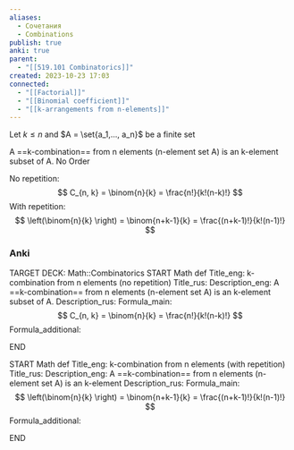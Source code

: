 ```yaml
---
aliases:
  - Сочетания
  - Combinations
publish: true
anki: true
parent:
  - "[[519.101 Combinatorics]]"
created: 2023-10-23 17:03
connected:
  - "[[Factorial]]"
  - "[[Binomial coefficient]]"
  - "[[k-arrangements from n-elements]]"
---
```

Let $k \leq n$  and $A = \set{a_1,..., a_n}$ be a finite set

A ==k-combination== from n elements (n-element set A) is an k-element subset of A. 
No Order

No repetition:
$$
C_{n, k} = \binom{n}{k} = \frac{n!}{k!(n-k)!}
$$
With repetition:
$$
\left(\binom{n}{k} \right) = \binom{n+k-1}{k} = \frac{(n+k-1)!}{k!(n-1)!}
$$



### Anki
TARGET DECK: Math::Combinatorics
START
Math def
Title_eng: k-combination from n elements (no repetition)
Title_rus: 
Description_eng: A ==k-combination== from n elements (n-element set A) is an k-element subset of A. 
Description_rus: 
Formula_main: $$
C_{n, k} = \binom{n}{k} = \frac{n!}{k!(n-k)!}
$$
Formula_additional:
<!--ID: 1698069941441-->
END

START
Math def
Title_eng: k-combination from n elements (with repetition)
Title_rus: 
Description_eng: A ==k-combination== from n elements (n-element set A) is an k-element 
Description_rus: 
Formula_main: $$
\left(\binom{n}{k} \right) = \binom{n+k-1}{k} = \frac{(n+k-1)!}{k!(n-1)!}
$$
Formula_additional:
<!--ID: 1698070674572-->
END
